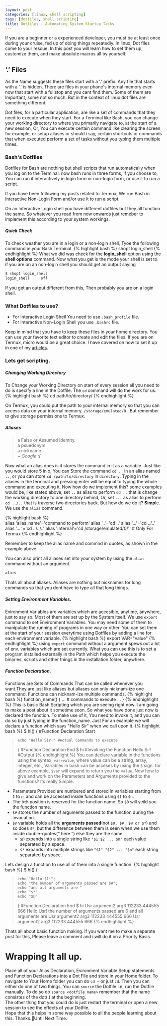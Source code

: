 ```yaml
---
layout: post
categories: [linux, shell scripting]
tags: [dotfiles, shell scripting]
title: Dotfiles - Automating System Startup Tasks
---
```


If you are a beginner or a experienced developer, you must be at least once during your cruise, fed up of doing things repeatedly. In linux, Dot files come to your rescue. In this post you will learn how to set them up, customize them, and make absolute macros all by yourself.

## ‘.’ Files
As the Name suggests these files start with a '.' prefix. Any file that starts with a '.' is hidden. There are files in your phone's internal memory even now that start with a fullstop and you cant find them. Some of them are Important, some not so much. But in the context of linux dot files are something different.

Dot files, for a particular application, are like a set of commands that they need to execute when they start. For a Terminal like Bash, you can change your working directory to where you primarily navigate to, at the start of a new session, Or, You can execute certain command like clearing the screen for example, or setup aliases or should i say, certain shortcuts or commands that when executed perform a set of tasks without you typing them multiple times. 

### Bash's Dotfiles
Dotfiles for Bash are nothing but shell scripts that run automatically when you log on to the Terminal. now bash runs in three forms, if you choose to, You can run it interactively in login form or non-login form, or use it to run a script. 

<p class="message orange">If you have been following my posts related to Termux, We run Bash in Interactive Non-Login Form and/or use it to run a script.</p>

On an Interactive Login shell you have different dotfiles but they all function the same. So whatever you read from now onwards just remeber to implement this according to your system workings.

##### Quick Check
To check weather you are in a login or a non-login shell, Tyoe the following command in your Bash Terminal.
{% highlight bash %}
shopt login_shell
{% endhighlight %}
What we did was check for the **login_shell** option using the **shell options** command. 
Now what you get is the mode your shell is set to. if you are on an non-login shell you should get an output saying
```bash
$ shopt login_shell
login_shell     off
```
If you get an output different from this, Then probably you are on a login shell.

### What Dotfiles to use?
* For Interactive Login Shell You need to use `.bash_profile` file.
* For Interactive Non-Login Shell you use `.bashrc` file.

Keep in mind that you have to keep these files in your home directory. You can use your favorite text editor to create and edit the files. If you are on Termux, micro would be a great choice. I have covered on how to set it up in one of my [articles](/termux/evolution-in-psuedo-IDE.html).
   
### Lets get scripting.
##### Changing Working Directory
To Change your Working Directory on start of every session all you need to do is specify a line in the Dotfile. The `cd` command will do the work for us. 
{% highlight bash %}
cd path/to/directory/
{% endhighlight %}

On Termux, you could put the path to your internal memory so that you can access data on your internal memory. `/storage/emulated/0` . But remember to give storage permissions to Termux. 

##### Aliases
> a False or Assumed Identity.  
> a psuedonym  
> a nickname   
> <cite>~ Google :( </cite>   

Now what an alias does is it stores the command in it as a variable. Just like you would store 5 in x, You can Store the command `cd ..` in an alias named `..`, or you can store `cd /path/to/directory` in `directory`. Typing in the aliases in the terminal and pressing enter will be equal to typing the whole command and executing it. Now how do we implement this? some examples would be, like stated above, set `..` as alias to perform `cd ..` that is change the working directory to one directory behind, Or, set `...` as alias to perform `cd ../..` that is traverse two directories back. But how do we do it? **Simp**le. We use the `alias` command.

{% highlight bash %}                 
alias 'alias_name'='command to perform'
alias '..'='cd ..'
alias '...'='cd ../..'
alias '....'='cd ../../..'
alias 'internal'='cd /storage/emulated/0/'' # Only For Termux
{% endhighlight %}

Remember to  keep the alias name and commnd in quotes, as shown in the example above.

You can also print all aliases set into your system by using the `alias` command without an argument.
```bash
alais
```

Thats all about aliases. Aliases are nothing but nicknames for long commands so that you dont have to type all that long things.

##### Setting Environment Variables.
Evironment Variables are variables which are accesible, anytime, anywhere, just to say so. Most of them are set up by the System itself. We use `export` command to set Environment Variables. You may need some of them to manipulate the running of programs in one way or other. You can set them at the start of your session everytime using Dotfiles by adding a line for each environment variable.
{% highlight bash %}
export VAR="value"
{% endhighlight %}
using `export` command without a argument spews out a lot of env. variables which are set currently. What you can use this is to set a program installed externally in the Path which helps you execute the binaries, scripts and other things in the installation folder, anywhere.

##### Function Declaration.
Functions are Sets of Commands That can be called whenever you want.They are just like aliases but aliases can only nicknam-ize one command. Functions can nicknam-ize multiple commands.
{% highlight bash %}
function_name() {
	...
	# commands to execute
	...
}
{% endhighlight %}
This is basic Bash Scripting which you are seeing right now. I am going to make a post about it sometime soon. So what you have done just now is declared the function. To make use of it, You need to invoke it, and you can do so by just typing in the function_name.
Just For an example we will declare a function which says "Hello Sir" when we call upon it.
{% highlight bash %}
$ hi() { #Function Declaration Start
>     echo "Hello Sir!" #Actual Commands to execute
> } #Function Declaration End
$ hi #Invoking the Function
Hello Sir!  #Output
{% endhighlight %}
You can declare variable in the functions using the syntax, `var=value`, where value can be a string, array, integer, etc., Variables in bash can be acceses by using the `$` sign. for above example, `$var` will expand to return you the `value`.
Now how to give and work on the Parameters and Arguments provided to the functions? Its really Simple.   
* Parameters Provided are numbered and stored in variables starting from `1` to `n`, and can be accessed inside functions using `$1` to `$n`. 
* The `0th` position is reserved for the function name. So `$0` will yeild you the function name. 
* `$#` stores the number of arguments passed to the function during the invocation. 
* `$@` variable holds all the **arguments passed**(not `$0, $#, $@ or $*`) and so does `$*`, but the difference between them is seen when we use them inside double-quotes(“ here ”) else they are the same.
	* `$@` expands into a single string like `"$1 $2 ... $n"` each value separated by a space.
	* `$*` expands into multiple strings like `"$1" "$2" ... "$n"` each string separated by space.

Lets design a function to use all of them into a single function.
{% highlight bash %}
$ hi() { 
>     echo "Hello $1!";
> 	  echo "the number of arguments passed are $#";
> 	  echo "and all arguments are "
> 	  echo "$*"
> 	  echo "$@"
> } #Function Declaration End
$ hi Usr argument2 arg3 112233 444555 666
Hello Usr!
the number of arguments passed are 6
and all arguments are
Usr argument2 arg3 112233 444555 666
Usr argument2 arg3 112233 444555 666
{% endhighlight %}

Thats all about basic function making. If you want me to make a separate post for this, Please leave a comment and i will do it on a Priority Basis.

# Wrapping It all up.
Place all of your Alias Declaration, Evironment Variable Setup statements and Function Declarations into a Dot File and store in your Home folder. To navigate to Your Home folder you can do `cd ~` or just `cd`. Then you can either do one of two things, You can `source` the Dotfile i.e, run the Dotfile manually. To do so do `source <dotfile name>` remember that the name consistes of the dot(.) at the beginning.   
The other thing that you could do is just restart the terminal or open a new session to see the effects of your Dotfile.   
Hope that this helps in some way possible to all the people learning about this. Thanks.👋Until Next Time. 